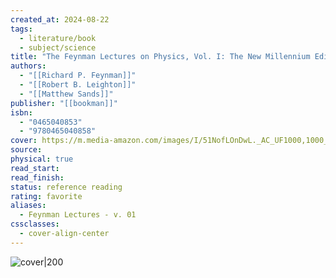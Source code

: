 ```yaml
---
created_at: 2024-08-22
tags:
  - literature/book
  - subject/science
title: "The Feynman Lectures on Physics, Vol. I: The New Millennium Edition: Mainly Mechanics, Radiation, and Heat"
authors:
  - "[[Richard P. Feynman]]"
  - "[[Robert B. Leighton]]"
  - "[[Matthew Sands]]"
publisher: "[[bookman]]"
isbn:
  - "0465040853"
  - "9780465040858"
cover: https://m.media-amazon.com/images/I/51NofLOnDwL._AC_UF1000,1000_QL80_.jpg
source: 
physical: true
read_start: 
read_finish: 
status: reference reading
rating: favorite
aliases:
  - Feynman Lectures - v. 01
cssclasses:
  - cover-align-center
---
```


![cover|200](https://m.media-amazon.com/images/I/51NofLOnDwL._AC_UF1000,1000_QL80_.jpg)
